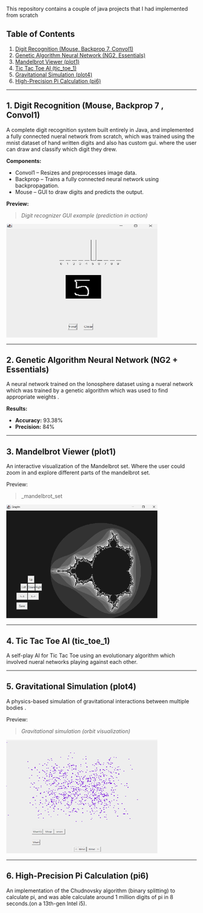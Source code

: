 
 
This repository contains a couple of java projects that I had implemented from scratch 

  ##  Table of Contents  
1. [Digit Recognition (Mouse, Backprop 7, Convol1)](#1-digit-recognition-mouse-backprop-7-convol1)  
2. [Genetic Algorithm Neural Network (NG2, Essentials)](#2-genetic-algorithm-neural-network-ng2-essentials)  
3. [Mandelbrot Viewer (plot1)](#3-mandelbrot-viewer-plot1)  
4. [Tic Tac Toe AI (tic_toe_1)](#4-tic-tac-toe-ai-tic_toe_1)
5. [Gravitational Simulation (plot4)](#5-gravitational-simulation-plot4)  
6. [High-Precision Pi Calculation (pi6)](#6-high-precision-pi-calculation-pi6)  



---

## **1. Digit Recognition (Mouse, Backprop 7 , Convol1)**  
A complete digit recognition system built entirely in Java, and implemented a fully connected nueral network from scratch, which was trained using the mnist dataset of hand written digits
and also has custom gui. where the user can draw and classify which digit they drew.

**Components:**  
- Convol1 – Resizes and preprocesses image data.  
- Backprop – Trains a fully connected neural network using backpropagation.  
- Mouse – GUI to draw digits and predicts the output.  


**Preview:**  
> _Digit recognizer GUI example (prediction in action)_
<img src="images/digit_recognizer.png" alt="Digit Recognizer GUI" width="400" height="300">

---

## **2. Genetic Algorithm Neural Network (NG2 + Essentials)**  
A neural network trained on the Ionosphere dataset using a nueral network which was trained by a genetic algorithm which was used to find appropriate weights .

**Results:**  
- **Accuracy:** 93.38%  
- **Precision:** 84%  


---

## **3. Mandelbrot Viewer (plot1)**  
An interactive visualization of the Mandelbrot set. Where the user could zoom in and explore different parts of the mandelbrot set.

Preview:
> _mandelbrot_set 
<img src="images/image.png" alt="Digit Recognizer GUI" width="400" height="300">

---

## **4. Tic Tac Toe AI (tic_toe_1)**  
A self-play AI for Tic Tac Toe using an evolutionary algorithm which involved nueral networks playing against each other.  

---

## **5. Gravitational Simulation (plot4)**  

A physics-based simulation of gravitational interactions between multiple bodies .  

Preview:
> _Gravitational simulation (orbit visualization)_
<img src="images/gravity_sim.png" alt="Digit Recognizer GUI" width="400" height="300">

---

## **6. High-Precision Pi Calculation (pi6)**  
An implementation of the Chudnovsky algorithm (binary splitting) to calculate pi, and was able calculate around 1 million digits of pi in 8 seconds.(on a 13th-gen Intel i5).  


